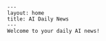       ---
      layout: home
      title: AI Daily News
      ---
      Welcome to your daily AI news!
